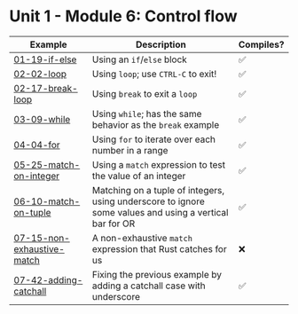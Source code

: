 # Unit 1 - Module 6: Control flow

| Example | Description | Compiles? |
|---------|-------------|-----------|
| [01-19-if-else](01-19-if-else) | Using an `if`/`else` block | ✅ |
| [02-02-loop](02-02-loop) | Using `loop`; use `CTRL-C` to exit! | ✅ |
| [02-17-break-loop](02-17-break-loop) | Using `break` to exit a `loop` | ✅ |
| [03-09-while](03-09-while) | Using `while`; has the same behavior as the `break` example | ✅ |
| [04-04-for](04-04-for) | Using `for` to iterate over each number in a range | ✅ |
| [05-25-match-on-integer](05-25-match-on-integer) | Using a `match` expression to test the value of an integer | ✅ |
| [06-10-match-on-tuple](06-10-match-on-tuple) | Matching on a tuple of integers, using underscore to ignore some values and using a vertical bar for OR | ✅ |
| [07-15-non-exhaustive-match](07-15-non-exhaustive-match) | A non-exhaustive `match` expression that Rust catches for us | ❌ |
| [07-42-adding-catchall](07-42-adding-catchall) | Fixing the previous example by adding a catchall case with underscore | ✅ |
